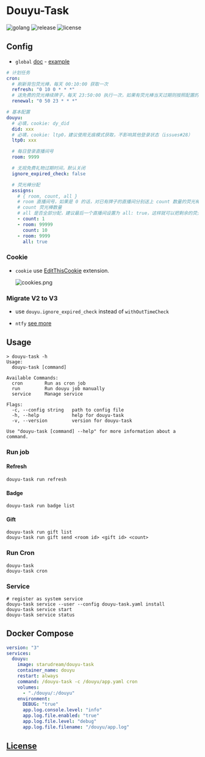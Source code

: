 # Douyu-Task

![golang](https://img.shields.io/github/actions/workflow/status/starudream/douyu-task/golang.yml?style=for-the-badge&logo=github&label=golang)
![release](https://img.shields.io/github/v/release/starudream/douyu-task?style=for-the-badge)
![license](https://img.shields.io/github/license/starudream/douyu-task?style=for-the-badge)

## Config

- `global` [doc](https://github.com/starudream/go-lib/blob/v2/README.md) - [example](https://github.com/starudream/go-lib/blob/v2/app.example.yaml)

```yaml
# 计划任务
cron:
  # 刷新背包荧光棒，每天 00:10:00 获取一次
  refresh: "0 10 0 * * *"
  # 送免费的荧光棒续牌子，每天 23:50:00 执行一次，如果有荧光棒当天过期则按照配置的顺序送出
  renewal: "0 50 23 * * *"

# 基本配置
douyu:
  # 必填，cookie: dy_did
  did: xxx
  # 必填，cookie: ltp0，建议使用无痕模式获取，不影响其他登录状态（issues#28）
  ltp0: xxx

  # 每日登录直播间号
  room: 9999

  # 无视免费礼物过期时间，默认关闭
  ignore_expired_check: false

  # 荧光棒分配
  assigns:
    # { room, count, all }
    # room 直播间号，如果是 0 的话，对已有牌子的直播间分别送上 count 数量的荧光棒
    # count 荧光棒数量
    # all 是否全部分配，建议最后一个直播间设置为 all: true，这样就可以把剩余的荧光棒全部分配出去
    - count: 1
    - room: 99999
      count: 10
    - room: 9999
      all: true
```

### Cookie

- `cookie` use [EditThisCookie](https://www.editthiscookie.com/) extension.

  ![cookies.png](./docs/cookies.png)

### Migrate V2 to V3

- use `douyu.ignore_expired_check` instead of `withOutTimeCheck`

- `ntfy` [see more](https://pkg.go.dev/github.com/starudream/go-lib/ntfy/v2#Config)

## Usage

```
> douyu-task -h
Usage:
  douyu-task [command]

Available Commands:
  cron        Run as cron job
  run         Run douyu job manually
  service     Manage service

Flags:
  -c, --config string   path to config file
  -h, --help            help for douyu-task
  -v, --version         version for douyu-task

Use "douyu-task [command] --help" for more information about a command.
```

### Run job

#### Refresh

```shell
douyu-task run refresh
```

#### Badge

```shell
douyu-task run badge list
```

#### Gift

```shell
douyu-task run gift list
douyu-task run gift send <room id> <gift id> <count>
```

### Run Cron

```shell
douyu-task
douyu-task cron
```

### Service

```shell
# register as system service
douyu-task service --user --config douyu-task.yaml install
douyu-task service start
douyu-task service status
```

## Docker Compose

```yaml
version: "3"
services:
  douyu:
    image: starudream/douyu-task
    container_name: douyu
    restart: always
    command: /douyu-task -c /douyu/app.yaml cron
    volumes:
      - "./douyu/:/douyu"
    environment:
      DEBUG: "true"
      app.log.console.level: "info"
      app.log.file.enabled: "true"
      app.log.file.level: "debug"
      app.log.file.filename: "/douyu/app.log"
```

## [License](./LICENSE)
